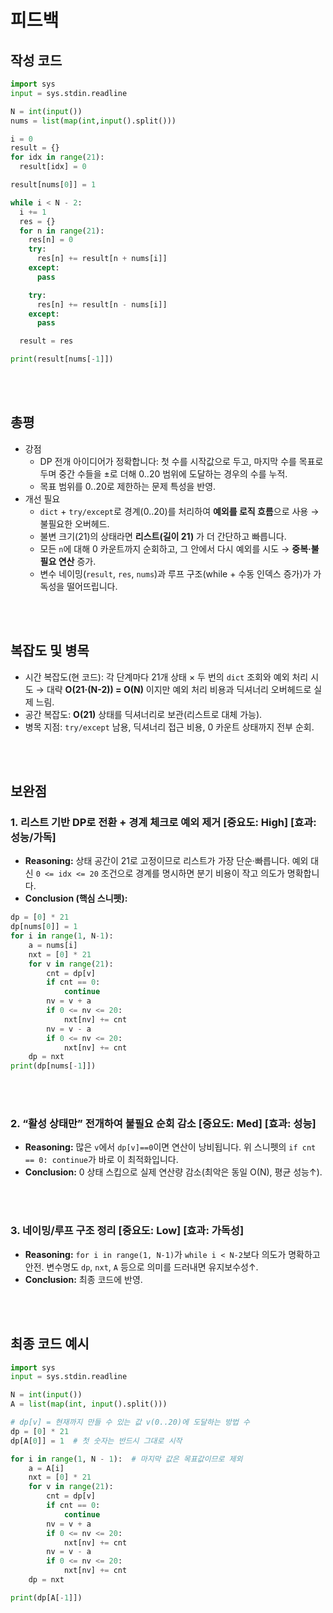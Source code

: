 # 피드백
## 작성 코드
~~~python
import sys
input = sys.stdin.readline

N = int(input())
nums = list(map(int,input().split()))

i = 0
result = {}
for idx in range(21):
  result[idx] = 0

result[nums[0]] = 1

while i < N - 2:
  i += 1
  res = {}
  for n in range(21):
    res[n] = 0
    try:
      res[n] += result[n + nums[i]]
    except:
      pass

    try:
      res[n] += result[n - nums[i]]
    except:
      pass

  result = res

print(result[nums[-1]])
~~~
<br><br>

## 총평
- 강점
  - DP 전개 아이디어가 정확합니다: 첫 수를 시작값으로 두고, 마지막 수를 목표로 두며 중간 수들을 ±로 더해 0..20 범위에 도달하는 경우의 수를 누적.
  - 목표 범위를 0..20로 제한하는 문제 특성을 반영.
- 개선 필요
  - `dict` + `try/except`로 경계(0..20)를 처리하여 **예외를 로직 흐름**으로 사용 → 불필요한 오버헤드.
  - 불변 크기(21)의 상태라면 **리스트(길이 21)** 가 더 간단하고 빠릅니다.
  - 모든 `n`에 대해 0 카운트까지 순회하고, 그 안에서 다시 예외를 시도 → **중복·불필요 연산** 증가.
  - 변수 네이밍(`result`, `res`, `nums`)과 루프 구조(while + 수동 인덱스 증가)가 가독성을 떨어뜨립니다.

<br><br>

## 복잡도 및 병목
- 시간 복잡도(현 코드): 각 단계마다 21개 상태 × 두 번의 `dict` 조회와 예외 처리 시도 → 대략 **O(21·(N-2)) = O(N)** 이지만 예외 처리 비용과 딕셔너리 오버헤드로 실제 느림.
- 공간 복잡도: **O(21)** 상태를 딕셔너리로 보관(리스트로 대체 가능).
- 병목 지점: `try/except` 남용, 딕셔너리 접근 비용, 0 카운트 상태까지 전부 순회.

<br><br>

## 보완점
### 1. 리스트 기반 DP로 전환 + 경계 체크로 예외 제거   [중요도: High] [효과: 성능/가독]
- **Reasoning:** 상태 공간이 21로 고정이므로 리스트가 가장 단순·빠릅니다. 예외 대신 `0 <= idx <= 20` 조건으로 경계를 명시하면 분기 비용이 작고 의도가 명확합니다.
- **Conclusion (핵심 스니펫):**
~~~python
dp = [0] * 21
dp[nums[0]] = 1
for i in range(1, N-1):
    a = nums[i]
    nxt = [0] * 21
    for v in range(21):
        cnt = dp[v]
        if cnt == 0:
            continue
        nv = v + a
        if 0 <= nv <= 20:
            nxt[nv] += cnt
        nv = v - a
        if 0 <= nv <= 20:
            nxt[nv] += cnt
    dp = nxt
print(dp[nums[-1]])
~~~

<br><br>

### 2. “활성 상태만” 전개하여 불필요 순회 감소   [중요도: Med] [효과: 성능]
- **Reasoning:** 많은 `v`에서 `dp[v]==0`이면 연산이 낭비됩니다. 위 스니펫의 `if cnt == 0: continue`가 바로 이 최적화입니다.
- **Conclusion:** 0 상태 스킵으로 실제 연산량 감소(최악은 동일 O(N), 평균 성능↑).

<br><br>

### 3. 네이밍/루프 구조 정리   [중요도: Low] [효과: 가독성]
- **Reasoning:** `for i in range(1, N-1)`가 `while i < N-2`보다 의도가 명확하고 안전. 변수명도 `dp`, `nxt`, `A` 등으로 의미를 드러내면 유지보수성↑.
- **Conclusion:** 최종 코드에 반영.

<br><br>

## 최종 코드 예시
~~~python
import sys
input = sys.stdin.readline

N = int(input())
A = list(map(int, input().split()))

# dp[v] = 현재까지 만들 수 있는 값 v(0..20)에 도달하는 방법 수
dp = [0] * 21
dp[A[0]] = 1  # 첫 숫자는 반드시 그대로 시작

for i in range(1, N - 1):  # 마지막 값은 목표값이므로 제외
    a = A[i]
    nxt = [0] * 21
    for v in range(21):
        cnt = dp[v]
        if cnt == 0:
            continue
        nv = v + a
        if 0 <= nv <= 20:
            nxt[nv] += cnt
        nv = v - a
        if 0 <= nv <= 20:
            nxt[nv] += cnt
    dp = nxt

print(dp[A[-1]])
~~~
